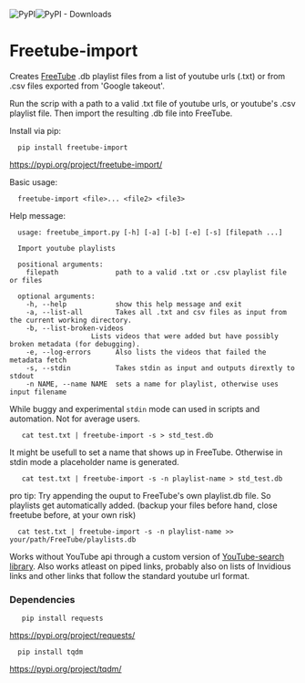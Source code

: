 ![PyPI](https://img.shields.io/pypi/v/freetube-import?label=pypi%20package)![PyPI - Downloads](https://img.shields.io/pypi/dm/freetube-import)



# Freetube-import
Creates [FreeTube](https://freetubeapp.io/) .db playlist files from a list of youtube urls (.txt) or from .csv files exported from 'Google takeout'.

Run the scrip with a path to a valid .txt file of youtube urls, or youtube's .csv playlist file. Then import the resulting .db file into FreeTube.



Install via pip:

      pip install freetube-import

https://pypi.org/project/freetube-import/

Basic usage:

      freetube-import <file>... <file2> <file3>

Help message:

      usage: freetube_import.py [-h] [-a] [-b] [-e] [-s] [filepath ...]

      Import youtube playlists

      positional arguments:
        filepath              path to a valid .txt or .csv playlist file or files

      optional arguments:
        -h, --help            show this help message and exit
        -a, --list-all        Takes all .txt and csv files as input from the current working directory.
        -b, --list-broken-videos
                        Lists videos that were added but have possibly broken metadata (for debugging).
        -e, --log-errors      Also lists the videos that failed the metadata fetch
        -s, --stdin           Takes stdin as input and outputs dirextly to stdout
        -n NAME, --name NAME  sets a name for playlist, otherwise uses input filename

While buggy and experimental `stdin` mode can used in scripts and automation. Not for average users.

       cat test.txt | freetube-import -s > std_test.db

It might be usefull to set a name that shows up in FreeTube. Otherwise in stdin mode a placeholder name is generated.

       cat test.txt | freetube-import -s -n playlist-name > std_test.db

pro tip: Try appending the ouput to FreeTube's own playlist.db file. So playlists get automatically added. (backup your files before hand, close freetube before, at your own risk)

      cat test.txt | freetube-import -s -n playlist-name >> your/path/FreeTube/playlists.db


Works without YouTube api through a custom version of [YouTube-search library](https://github.com/joetats/youtube_search/). Also works atleast on piped links, probably also on lists of Invidious links and other links that follow the standard youtube url format.

###  Dependencies 

       pip install requests
https://pypi.org/project/requests/

      pip install tqdm
https://pypi.org/project/tqdm/
